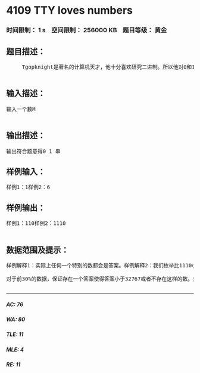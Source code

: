 # 4109 TTY loves numbers   
### 时间限制： 1 s&nbsp;&nbsp;&nbsp;&nbsp;空间限制： 256000 KB&nbsp;&nbsp;&nbsp;&nbsp;题目等级： 黄金  
## 题目描述：  

<pre>
     Tgopknight是著名的计算机天才，他十分喜欢研究二进制。所以他对0和1特别感兴趣。由于他很喜欢读宋词，在文学的熏陶下，他发现只有0,1,组成的十进制数是十分有特点的。他定义为特别的数：1. “1”是一个的特别的数。2. 一个以“1”结尾的特别的数在末尾加上“1”或“0”都是特别的数3. 一个以“0”结尾的特别的数在末尾加上“0”是特别的数。     很快他发现了这些数字之间隐藏的奥秘！现在他想知道这些特别的数中是否有一个能被M整除？如果存在，请输出特别的数中最小一个满足条件的数，如果不存在这样的数，请输出“Impossible”！  

</pre>
  
  
## 输入描述：  

<pre>
输入一个数M  

</pre>
  
  
## 输出描述：  

<pre>
输出符合题意得0 1 串
</pre>
  
  
## 样例输入：  

<pre>
样例1：1样例2：6
</pre>
  
  
## 样例输出：  

<pre>
样例1：110样例2：1110  

</pre>
  
  
## 数据范围及提示：  

<pre>
样例解释1：实际上任何一个特别的数都会是答案。样例解释2：我们枚举比1110小的特别的数 1,10,11,100,110,111,1000,1100发现他们都不能被6整除。  
  
对于前30%的数据，保证存在一个答案使得答案小于32767或者不存在这样的数。对于前60%的数据，保证答案的长度不超过20位，或者不存在这样的数。对于100%的数据，保证M(1<=M<=1e7),答案可能十分的大，如果觉得有必要可以考虑输出优化。  

</pre>
  
  
***  

##### AC: 76  
##### WA: 80  
##### TLE: 11  
##### MLE: 4  
##### RE: 11  
